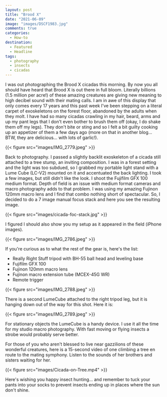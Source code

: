 ```yaml
---
layout: post
title: "Brood X"
date: "2021-06-09"
image: "images/DSCF1983.jpg"
comments: true
categories: 
  - How-to
destination: 
  - Featured
  - Headline
tags:
  - photography
  - insects
  - cicadas
---
```


I was out photographing the Brood X cicadas this morning. By now you all should have heard that Brood X is out there in full bloom. Literally billions (1.5 million per acre!) of these amazing creatures are giving new meaning to high decibel sound with their mating calls. I am in awe of this display that only comes every 17 years and this past week I've been stepping on a literal carpet of exoskeletons on the forest floor, abandoned by the adults when they molt. I have had so many cicadas crawling in my hair, beard, arms and up my pant legs that I don't even bother to brush them off (okay, I do shake them off my legs). They don't bite or sting and so I felt a bit guilty cooking up an appetizer of them a few days ago (more on that in another blog... BTW, they are delicious... with lots of garlic!). 

{{< figure src="images/IMG_2779.jpeg" >}}

Back to photography. I passed a slightly backlit exoskeleton of a cicada still attached to a tree stump, an inviting composition. I was in a forest setting and the light was too subdued, so I grabbed my portable light stand with a Lume Cube (LC-V2) mounted on it and accentuated the back lighting. I took a few images, but still didn't like the look. I shoot the Fujifilm GFX 100 medium format. Depth of field is an issue with medium format cameras and macro photography adds to that problem. I was using my amazing Fujinon 120mm macro lens and I find that combo nothing short of spectacular. So, I decided to do a 7 image manual focus stack and here you see the resulting image. 

{{< figure src="images/cicada-foc-stack.jpg" >}}

I figured I should also show you my setup as it appeared in the field (iPhone images). 

{{< figure src="images/IMG_2786.jpeg" >}}

If you're curious as to what the rest of the gear is, here's the list:

- Really Right Stuff tripod with BH-55 ball head and leveling base
- Fujifilm GFX 100
- Fujinon 120mm macro lens
- Fujinon macro extension tube (MCEX-45G WR)
- Remote trigger

{{< figure src="images/IMG_2788.jpeg" >}}

There is a second LumeCube attached to the right tripod leg, but it is hanging down out of the way for this shot. Here it is:

{{< figure src="images/IMG_2789.jpeg" >}}

For stationary objects the LumeCube is a handy device. I use it all the time for my studio macro photography. With fast moving or flying insects a strobe would probably serve better. 

For those of you who aren't blessed to live near gazzilions of these wonderful creatures, here is a 15-second video of one climbing a tree en route to the mating symphony. Listen to the sounds of her brothers and sisters waiting for her. 

{{< figure src="images/Cicada-on-Tree.mp4" >}}

Here's wishing you happy insect hunting... and remember to tuck your pants into your socks to prevent insects ending up in places where the sun don't shine. 